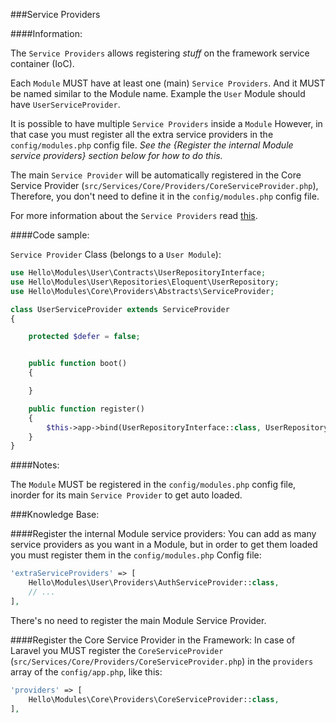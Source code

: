 <a name="Service Providers"></a>
###Service Providers

####Information:

The `Service Providers` allows registering *stuff* on the framework service container (IoC).

Each `Module` MUST have at least one (main) `Service Providers`. And it MUST be named similar to the Module name. Example the `User` Module should have `UserServiceProvider`.

It is possible to have multiple `Service Providers` inside a `Module` 
However, in that case you must register all the extra service providers in the `config/modules.php` config file.
*See the {Register the internal Module service providers} section below for how to do this.*

The main `Service Provider` will be automatically registered in the Core Service Provider (`src/Services/Core/Providers/CoreServiceProvider.php`), Therefore, you don't need to define it in the `config/modules.php` config file.

For more information about the `Service Providers` read [this](https://laravel.com/docs/master/providers).



####Code sample:

`Service Provider` Class (belongs to a `User Module`):

```php
use Hello\Modules\User\Contracts\UserRepositoryInterface;
use Hello\Modules\User\Repositories\Eloquent\UserRepository;
use Hello\Modules\Core\Providers\Abstracts\ServiceProvider;

class UserServiceProvider extends ServiceProvider
{

    protected $defer = false;


    public function boot()
    {

    }

    public function register()
    {
        $this->app->bind(UserRepositoryInterface::class, UserRepository::class);
    }
}
```

####Notes:

The `Module` MUST be registered in the `config/modules.php` config file, inorder for its main `Service Provider` to get auto loaded.

###Knowledge Base:

####Register the internal Module service providers:
You can add as many service providers as you want in a Module, but in order to get them loaded you must register them in the `config/modules.php` Config file:

```php
'extraServiceProviders' => [
    Hello\Modules\User\Providers\AuthServiceProvider::class,
    // ...
],
```
There's no need to register the main Module Service Provider.


####Register the Core Service Provider in the Framework:
In case of Laravel you MUST register the `CoreServiceProvider` (`src/Services/Core/Providers/CoreServiceProvider.php`) in the `providers` array of the `config/app.php`, like this:

```php
'providers' => [
	Hello\Modules\Core\Providers\CoreServiceProvider::class,
],
```
